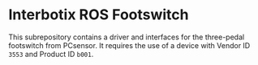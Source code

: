# Interbotix ROS Footswitch

This subrepository contains a driver and interfaces for the three-pedal footswitch from PCsensor.
It requires the use of a device with Vendor ID `3553` and Product ID `b001`.
